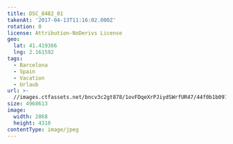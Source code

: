 ```yaml
---
title: DSC_8482_01
takenAt: '2017-04-13T11:16:02.000Z'
rotation: 0
license: Attribution-NoDerivs License
geo:
  lat: 41.419366
  lng: 2.161592
tags:
  - Barcelona
  - Spain
  - Vacation
  - Urlaub
url: >-
  //images.ctfassets.net/bncv3c2gt878/1ovFDqeXrPJiydSWrfUR47/44f0b1b09792d42650997a48eb2d220b/dsc_8482_01_33921620902_o
size: 4968613
image:
  width: 2868
  height: 4310
contentType: image/jpeg
---
```


